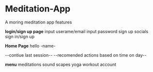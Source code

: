 # Meditation-App
A moring meditation app 
features

**login/sign up page**
input userame/email 
input password
sign up
socials sign in/sign up

**Home Page**
hello -name-

--contiue last session--
--recomended actions based on time on day--



  **menu**
  meditations
  sound scapes
  yoga
  workout
  account


